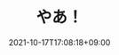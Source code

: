 ---
title: "やあ！"
date: 2021-10-17T17:08:18+09:00
draft: false
# post thumb
image: "images/featured-post/post-1.jpg"

# meta description
description: "this is meta description"

# taxonomies
categories:
  - "No idea"

tags:
  - "New"
  - "puripuri"

# post type
type: "featured"
---